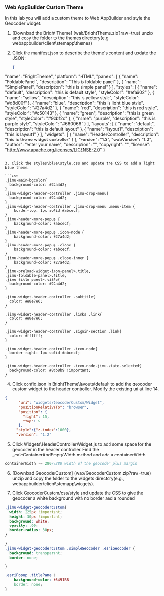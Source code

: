 ### Web AppBuilder Custom Theme

In this lab you will add a custom theme to Web AppBuilder and style the Geocoder widget.

1. [Download the Bright Theme] (wab/BrightTheme.zip?raw=true) unzip and copy the folder to the themes directory(e.g. webappbuilder\client\stemapp\themes)

2. Click the manifest.json to describe the theme's content and update the JSON:
	```json
	{
  "name": "BrightTheme",
  "platform": "HTML",
  "panels": [
    {
      "name": "FoldablePanel",
      "description": "This is foldable panel"
    },
    {
      "name": "SimplePanel",
      "description": "this is simple panel"
    }
  ],
  "styles": [
    {
      "name": "default",
      "description": "this is default style",
      "styleColor": "#efa602"
    },
    {
      "name": "yellow",
      "description": "this is yellow style",
      "styleColor": "#d8d00f"
    },
    {
      "name": "blue",
      "description": "this is light blue style",
      "styleColor": "#27a4d2"
    },
    {
      "name": "red",
      "description": "this is red style",
      "styleColor": "#c50143"
    },
    {
      "name": "green",
      "description": "this is green style",
      "styleColor": "#93bf2c"
    },
    {
      "name": "purple",
      "description": "this is purple style",
      "styleColor": "#660066"
    }
  ],
  "layouts": [
    {
      "name": "default",
      "description": "this is default layout"
    },
    {
      "name": "layout1",
      "description": "this is layout1"
    }
  ],
  "widgets": [
    {
      "name": "HeaderController",
      "description": "this is theme widget controller"
    }
  ],
  "version": "1.3",
  "wabVersion": "1.2",
  "author": "enter your name",
  "description": "",
  "copyright": "",
  "license": "http://www.apache.org/licenses/LICENSE-2.0"
}
```

3. Click the styles\blue\style.css and update the CSS to add a light blue theme.

```CSS
.jimu-main-bgcolor{
  background-color: #27a4d2;
}
.jimu-widget-header-controller .jimu-drop-menu{
  background-color: #27a4d2;
}
.jimu-widget-header-controller .jimu-drop-menu .menu-item {
	border-top: 1px solid #abcecf;
}
.jimu-header-more-popup {
	background-color: #abcecf;
}
.jimu-header-more-popup .icon-node {
	background-color: #27a4d2;
}
.jimu-header-more-popup .close {
	background-color: #abcecf;
}
.jimu-header-more-popup .close-inner {
	background-color: #27a4d2;
}
.jimu-preload-widget-icon-panel>.title,
.jimu-foldable-panel>.title,
.jimu-title-panel>.title{
  background-color: #27a4d2;
}

.jimu-widget-header-controller .subtitle{
  color: #e8e7e6;
}

.jimu-widget-header-controller .links .link{
  color: #e8e7e6;
}

.jimu-widget-header-controller .signin-section .link{
  color: #ffffff;
}

.jimu-widget-header-controller .icon-node{
  border-right: 1px solid #abcecf;
}

.jimu-widget-header-controller .icon-node.jimu-state-selected{
  background-color: #8db8b9 !important;
}
```


4. Click config.json in BrightTheme\layouts\default to add the geocoder custom widget to the header controller. Modify the existing uri at line 14. 

```json
{
      "uri": "widgets/GeocoderCustom/Widget",
      "positionRelativeTo": "browser",
      "position": {
        "right": 15,
        "top": 5
      },
     "style":{"z-index":1000},
     "version": "1.2"
```

5. Click Widgets\HeaderController\Widget.js to add some space for the geocoder in the header controller. Find the _calcContainerAndEmptyWidth method and add a containerWidth. 

```javascript
containerWidth -= 280//280 width of the geocoder plus margin
```
6. [Download GeocoderCustom] (wab/GeocoderCustom.zip?raw=true) unzip and copy the folder to the widgets directory(e.g., webappbuilder\client\stemapp\widgets).

7. Click GeocoderCustom/css/style and update the CSS to give the geocoder a white background with no border and a rounded 

```CSS
.jimu-widget-geocodercustom{
  width: 225px !important;
  height: 30px !important;
  background: white;
  opacity: .90;
  border-radius: 30px;
}

}
.jimu-widget-geocodercustom .simpleGeocoder .esriGeocoder {
  background: transparent;
  border: none;

}

.esriPopup .titlePane {
	background-color: #5491B8
  	border: none;
}
```

